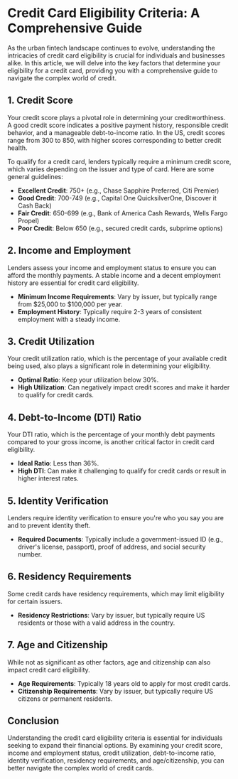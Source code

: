 **Credit Card Eligibility Criteria: A Comprehensive Guide**
===========================================================

As the urban fintech landscape continues to evolve, understanding the intricacies of credit card eligibility is crucial for individuals and businesses alike. In this article, we will delve into the key factors that determine your eligibility for a credit card, providing you with a comprehensive guide to navigate the complex world of credit.

**1. Credit Score**
-----------------

Your credit score plays a pivotal role in determining your creditworthiness. A good credit score indicates a positive payment history, responsible credit behavior, and a manageable debt-to-income ratio. In the US, credit scores range from 300 to 850, with higher scores corresponding to better credit health.

To qualify for a credit card, lenders typically require a minimum credit score, which varies depending on the issuer and type of card. Here are some general guidelines:

*   **Excellent Credit**: 750+ (e.g., Chase Sapphire Preferred, Citi Premier)
*   **Good Credit**: 700-749 (e.g., Capital One QuicksilverOne, Discover it Cash Back)
*   **Fair Credit**: 650-699 (e.g., Bank of America Cash Rewards, Wells Fargo Propel)
*   **Poor Credit**: Below 650 (e.g., secured credit cards, subprime options)

**2. Income and Employment**
---------------------------

Lenders assess your income and employment status to ensure you can afford the monthly payments. A stable income and a decent employment history are essential for credit card eligibility.

*   **Minimum Income Requirements**: Vary by issuer, but typically range from $25,000 to $100,000 per year.
*   **Employment History**: Typically require 2-3 years of consistent employment with a steady income.

**3. Credit Utilization**
------------------------

Your credit utilization ratio, which is the percentage of your available credit being used, also plays a significant role in determining your eligibility.

*   **Optimal Ratio**: Keep your utilization below 30%.
*   **High Utilization**: Can negatively impact credit scores and make it harder to qualify for credit cards.

**4. Debt-to-Income (DTI) Ratio**
---------------------------------

Your DTI ratio, which is the percentage of your monthly debt payments compared to your gross income, is another critical factor in credit card eligibility.

*   **Ideal Ratio**: Less than 36%.
*   **High DTI**: Can make it challenging to qualify for credit cards or result in higher interest rates.

**5. Identity Verification**
-------------------------

Lenders require identity verification to ensure you're who you say you are and to prevent identity theft.

*   **Required Documents**: Typically include a government-issued ID (e.g., driver's license, passport), proof of address, and social security number.

**6. Residency Requirements**
---------------------------

Some credit cards have residency requirements, which may limit eligibility for certain issuers.

*   **Residency Restrictions**: Vary by issuer, but typically require US residents or those with a valid address in the country.

**7. Age and Citizenship**
-------------------------

While not as significant as other factors, age and citizenship can also impact credit card eligibility.

*   **Age Requirements**: Typically 18 years old to apply for most credit cards.
*   **Citizenship Requirements**: Vary by issuer, but typically require US citizens or permanent residents.

**Conclusion**
----------

Understanding the credit card eligibility criteria is essential for individuals seeking to expand their financial options. By examining your credit score, income and employment status, credit utilization, debt-to-income ratio, identity verification, residency requirements, and age/citizenship, you can better navigate the complex world of credit cards.